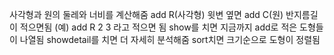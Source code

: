 사각형과 원의 둘레와 너비를 계산해줌
add R(사각형) 윗변 옆면
add C(원) 반지름길이 적으면됨
(예) add R 2 3 라고 적으면 됨
show를 치면 지금까지 add로 적은 도형들이 나열됨
showdetail를 치면 더 자세히 분석해줌
sort치면 크기순으로 도형이 정렬됨
